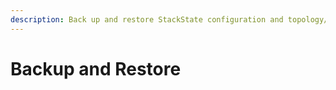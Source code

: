 ```yaml
---
description: Back up and restore StackState configuration and topology/telemetry data.
---
```


# Backup and Restore
